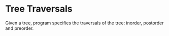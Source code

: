 # Tree Traversals
Given a tree, program specifies the traversals of the tree: inorder, postorder and preorder.
